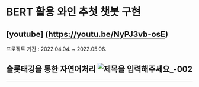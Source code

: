 # BERT 활용 와인 추첫 챗봇 구현  
[youtube] (https://youtu.be/NyPJ3vb-osE)
--------------------------------
프로젝트 기간 : 2022.04.04. ~ 2022.05.06.

슬롯태깅을 통한 자연어처리 
![제목을 입력해주세요_-002](https://user-images.githubusercontent.com/96768479/175244776-1693578d-cb1b-4580-b3e3-1ef765d04eaf.png)
--------------------------



--------------------------

